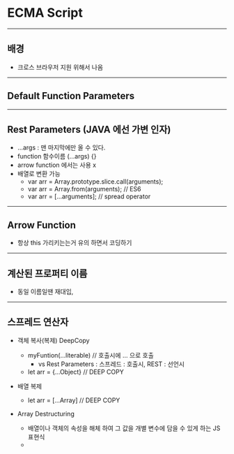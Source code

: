 # ECMA Script

---

## 배경 
- 크로스 브라우저 지원 위해서 나옴 


---

## Default Function Parameters


---


## Rest Parameters (JAVA 에선 가변 인자)
 
- ...args : 맨 마지막에만 올 수 있다.
- function 함수이름 (...args) {}
- arrow function 에서는 사용 x
- 배열로 변환 가능 
  - var arr = Array.prototype.slice.call(arguments);
  - var arr = Array.from(arguments); // ES6
  - var arr = [...arguments]; // spread operator



---

## Arrow Function

- 항상 this 가리키는는거 유의 하면서 코딩하기

---

## 계산된 프로퍼티 이름 
- 동일 이름일땐 재대입,
---

## 스프레드 연산자 
- 객체 복사(복제) DeepCopy
  - myFuntion(...literable)  // 호출시에 ... 으로 호출
    - vs Rest Parameters : 스프레드 : 호출시, REST : 선언시 
  - let arr = {...Object} // DEEP COPY 
- 배열 복제 
  - let arr = [...Array] // DEEP COPY

- Array Destructuring
	- 배열이나 객체의 속성을 해체 하여 그 값을 개별 변수에 담을 수 있게 하는 JS 표현식
    - 
